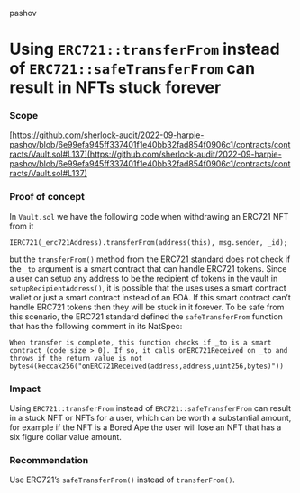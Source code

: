 pashov
# Using `ERC721::transferFrom` instead of `ERC721::safeTransferFrom` can result in NFTs stuck forever

### Scope

[https://github.com/sherlock-audit/2022-09-harpie-pashov/blob/6e99efa945ff337401f1e40bb32fad854f0906c1/contracts/contracts/Vault.sol#L137](https://github.com/sherlock-audit/2022-09-harpie-pashov/blob/6e99efa945ff337401f1e40bb32fad854f0906c1/contracts/contracts/Vault.sol#L137)

### **Proof of concept**

In `Vault.sol` we have the following code when withdrawing an ERC721 NFT from it

```
IERC721(_erc721Address).transferFrom(address(this), msg.sender, _id);
```

but the `transferFrom()` method from the ERC721 standard does not check if the `_to` argument is a smart contract that can handle ERC721 tokens. 
Since a user can setup any address to be the recipient of tokens in the vault in `setupRecipientAddress()`, it is possible that the uses uses a smart contract wallet or just a smart contract instead of an EOA. If this smart contract can’t handle ERC721 tokens then they will be stuck in it forever. To be safe from this scenario, the ERC721 standard defined the `safeTransferFrom` function that has the following comment in its NatSpec:

`When transfer is complete, this function checks if _to is a smart contract (code size > 0). If so, it calls onERC721Received on _to and throws if the return value is not bytes4(keccak256("onERC721Received(address,address,uint256,bytes)"))`

### Impact

Using `ERC721::transferFrom` instead of `ERC721::safeTransferFrom` can result in a stuck NFT or NFTs for a user, which can be worth a substantial amount, for example if the NFT is a Bored Ape the user will lose an NFT that has a six figure dollar value amount.

### Recommendation

Use ERC721’s `safeTransferFrom()` instead of `transferFrom()`.
